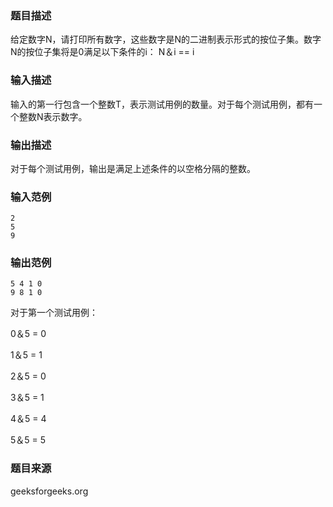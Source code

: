 ### 题目描述
给定数字N，请打印所有数字，这些数字是N的二进制表示形式的按位子集。数字N的按位子集将是0满足以下条件的i： N＆i == i
### 输入描述
输入的第一行包含一个整数T，表示测试用例的数量。对于每个测试用例，都有一个整数N表示数字。
### 输出描述
对于每个测试用例，输出是满足上述条件的以空格分隔的整数。
### 输入范例
```
2
5
9
```
### 输出范例
```
5 4 1 0
9 8 1 0
```
对于第一个测试用例： 

0＆5 = 0 

1＆5 = 1 

2＆5 = 0 

3＆5 = 1 

4＆5 = 4 

5＆5 = 5
### 题目来源
geeksforgeeks.org

